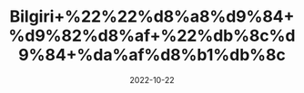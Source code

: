 ---
title: 'Bilgiri+%22%22%d8%a8%d9%84+%d9%82%d8%af+%22%db%8c%d9%84+%da%af%d8%b1%db%8c'
date: '2022-10-22' 
metatag: '' 
inventory: '0' 
draft: false 
# meta description 
shortDescripton: 'Dried+Bael+Fruit+%22+The+antioxidants+present+in+this+fruit+cure+gastric+ulcer%2c+aid+in+digestion%2c+and+treat+diabetes.+The+laxative+property+prevents+constipation'
description: 'Herbs+%d8%ac%da%91%db%8c+%d8%a8%d9%88%d9%b9%db%8c'
longdescription: ''
featured: True
# product Price
price: '20.0'
# Product Short Description
shortDescription: 'Dried+Bael+Fruit+%22+The+antioxidants+present+in+this+fruit+cure+gastric+ulcer%2c+aid+in+digestion%2c+and+treat+diabetes.+The+laxative+property+prevents+constipation'
productID: 'BB13AAA2-9A2A-ED11-9968-005056B3A416'
type: 'products'
category: 'Herbs+%d8%ac%da%91%db%8c+%d8%a8%d9%88%d9%b9%db%8c' 
thumnailproduct: 'https://eraconnect.blob.core.windows.net/product-images/aminsaddiquidawakhana/BB13AAA2-9A2A-ED11-9968-005056B3A416.webp' 
images:
  - image: 'https://eraconnect.blob.core.windows.net/product-images/aminsaddiquidawakhana/BB13AAA2-9A2A-ED11-9968-005056B3A416.webp'  
Variants:
---